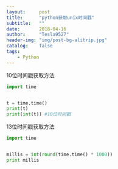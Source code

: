 ```yaml
---
layout:     post
title:      "python获取unix时间戳"
subtitle:   ""
date:       2018-04-16
author:     "Tesla9527"
header-img: "img/post-bg-alitrip.jpg"
catalog:    false
tags:
    - Python
---
```


10位时间戳获取方法
```python
import time


t = time.time()
print(t)
print(int(t)) #10位时间戳
```

13位时间戳获取方法
```python
import time


millis = int(round(time.time() * 1000))
print millis
```